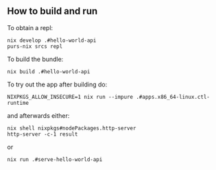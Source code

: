 ## How to build and run

To obtain a repl:
```
nix develop .#hello-world-api
purs-nix srcs repl
```

To build the bundle:
```
nix build .#hello-world-api
```

To try out the app after building do:
```
NIXPKGS_ALLOW_INSECURE=1 nix run --impure .#apps.x86_64-linux.ctl-runtime
```
and afterwards either:
```
nix shell nixpkgs#nodePackages.http-server
http-server -c-1 result
```
or
```
nix run .#serve-hello-world-api
```